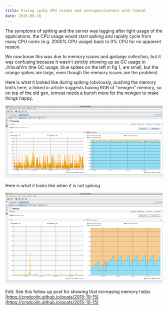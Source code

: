 ```yaml
---
title: Fixing spiky CPU issues and unresponsiveness with Tomcat
date: 2015-09-16
---
```


The symptoms of spiking and the server was lagging after light usage of the
applications, the CPU usage would start spiking and rapidly cycle from many CPU
cores (e.g. 2000% CPU usage) back to 0% CPU for no apparent reason.

We now know this was due to memory issues and garbage collection, but it was
confusing because it wasn't strictly showing up as GC usage in JVisualVm (the
GC usage, blue spikes on the left in fig 1, are small, but the orange spikes
are large, even though the memory issues are the problem)

Here is what it looked like during spiking (obviously, pushing the memory
limits here, a linked in article suggests having 6GB of "newgen" memory, so on
top of the old gen, tomcat needs a bunch more for the newgen to make things
happy.

![](/media/129241954103_0.png)

Here is what it looks like when it is not spiking

![](/media/129241954103_1.png)

Edit: See this follow up post for showing that increasing memory helps
[https://cmdcolin.github.io/posts/2015-10-15](https://cmdcolin.github.io/posts/2015-10-15)
